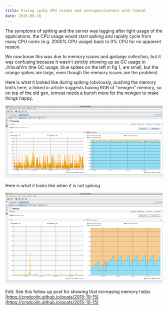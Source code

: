 ```yaml
---
title: Fixing spiky CPU issues and unresponsiveness with Tomcat
date: 2015-09-16
---
```


The symptoms of spiking and the server was lagging after light usage of the
applications, the CPU usage would start spiking and rapidly cycle from many CPU
cores (e.g. 2000% CPU usage) back to 0% CPU for no apparent reason.

We now know this was due to memory issues and garbage collection, but it was
confusing because it wasn't strictly showing up as GC usage in JVisualVm (the
GC usage, blue spikes on the left in fig 1, are small, but the orange spikes
are large, even though the memory issues are the problem)

Here is what it looked like during spiking (obviously, pushing the memory
limits here, a linked in article suggests having 6GB of "newgen" memory, so on
top of the old gen, tomcat needs a bunch more for the newgen to make things
happy.

![](/media/129241954103_0.png)

Here is what it looks like when it is not spiking

![](/media/129241954103_1.png)

Edit: See this follow up post for showing that increasing memory helps
[https://cmdcolin.github.io/posts/2015-10-15](https://cmdcolin.github.io/posts/2015-10-15)
